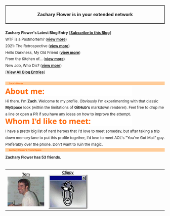 <!-- I am in your extended network! -->
<table border=1 cellspacing=0 cellpadding=0>
  <tr>
    <td>
      <div align=center>
        <img width="850" height="1" /><br />
        <strong>Zachary Flower is in your extended network</strong><br />
        <img width="850" height="1" />
      </div>
    </td>
  </tr>
</table>

<sub>
  <strong>Zachary Flower's Latest Blog Entry</strong> [<strong><a href="https://flower.codes">Subscribe to this Blog</a></strong>]
</sub>
<br />
<sub>
  WTF is a Postmortem?  (<strong><a href="https://flower.codes/2022/01/05/wtf-is-a-postmortem.html">view more</a></strong>)
</sub>
<br />
<sub>
  2021: The Retrospective  (<strong><a href="https://flower.codes/2022/01/04/2021-retrospective.html">view more</a></strong>)
</sub>
<br />
<sub>
  Hello Darkness, My Old Friend  (<strong><a href="https://flower.codes/2021/11/14/dark-mode.html">view more</a></strong>)
</sub>
<br />
<sub>
  From the Kitchen of...  (<strong><a href="https://flower.codes/2021/10/15/from-the-kitchen-of.html">view more</a></strong>)
</sub>
<br />
<sub>
  New Job, Who Dis?  (<strong><a href="https://flower.codes/2021/08/12/new-job-who-dis.html">view more</a></strong>)
</sub>
<br />
<sub>
  [<strong><a href="https://flower.codes">View All Blog Entries</a></strong>]
</sub>
<br /><br />

<sub>
<img src='assets/header-blurbs.svg' />
</sub>
<br />
<sub>
<img src='assets/subhead-about.svg' />
</sub>
<br />
<sub>
Hi there. I'm <strong>Zach</strong>. Welcome to my profile. Obviously I'm experimenting with that classic <strong>MySpace</strong> look (within the limitations of <strong>GitHub's</strong> markdown renderer). Feel free to drop me a line or open a PR if you have any ideas on how to improve the attempt.
</sub>
<br />
<sub>
<img src='assets/subhead-whom.svg' />
</sub>
<br />
<sub>
I have a pretty big list of nerd heroes that I'd love to meet someday, but after taking a trip down memory lane to put this profile together, I'd love to meet AOL's "You've Got Mail" guy. Preferably over the phone. Don't want to ruin the magic.
</sub>
<br />
<sub>
<img src='assets/header-friends.svg' />
</sub>
<br />
<sub>
<strong>Zachary Flower has 53 friends.</strong>
</sub>
<br />
<br />
<table border=0 cellspacing=0 cellpadding=0>
<tr>
<td>
<sub>
<div align="center">
<strong><a href="https://github.com/zachflower">Tom</a></strong>
<br />
<img src="assets/tom.jpg" width="190" />
</div>
</sub>
</td>
<td>
<sub>
<div align="center">
<strong><a href="https://github.com/zachflower">Clippy</a></strong>
<br />
<img src="assets/clippy.gif" width="190" />
</div>
</sub>
</td>
<td>
  <img width="190" height="1" />
</td>
<td>
  <img width="190" height="1" />
</td>
</tr>
</table>
